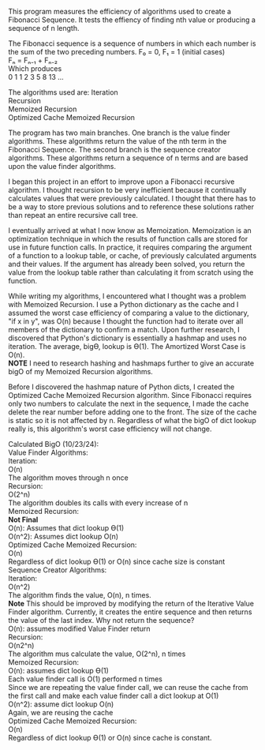 This program measures the efficiency of algorithms used to create a Fibonacci Sequence.  It tests the effiency of finding nth value or producing a sequence of n length.

The Fibonacci sequence is a sequence of numbers in which each number is the sum of the two preceding numbers.
              F₀ = 0, F₁ = 1 (initial cases)  
              Fₙ = Fₙ₋₁ + Fₙ₋₂  
              Which produces  
              0 1 1 2 3 5 8 13 ...  

The algorithms used are:
            Iteration    
            Recursion  
            Memoized Recursion  
            Optimized Cache Memoized Recursion  

The program has two main branches.  One branch is the value finder algorithms.  These algorithms return the value of the nth term in the Fibonacci Sequence.  The second branch is the sequence creator algorithms.  These algorithms return a sequence of n terms and are based upon the value finder algorithms.  
  
I began this project in an effort to improve upon a Fibonacci recursive algorithm.  I thought recursion to be very inefficient because it continually calculates values that were previously calculated.  I thought that there has to be a way to store previous solutions and to reference these solutions rather than repeat an entire recursive call tree.  

I eventually arrived at what I now know as Memoization.  Memoization is an optimization technique in which the results of function calls are stored for use in future function calls.  In practice, it requires comparing the argument of a function to a lookup table, or cache, of previously calculated arguments and their values.  If the argument has already been solved, you return the value from the lookup table rather than calculating it from scratch using the function.  
  
While writing my algorithms, I encountered what I thought was a problem with Memoized Recursion.  I use a Python dictionary as the cache and I assumed the worst case efficiency of comparing a value to the dictionary, "if x in y", was O(n) because I thought the function had to iterate over all members of the dictionary to confirm a match.  Upon further research, I discovered that Python's dictionary is essentially a hashmap and uses no iteration.  The average, bigϴ, lookup is ϴ(1).  The Amortized Worst Case is O(n).  
**NOTE** I need to research hashing and hashmaps further to give an accurate bigO of my Memoized Recursion algorithms.  

Before I discovered the hashmap nature of Python dicts, I created the Optimized Cache Memoized Recursion algorithm.  Since Fibonacci requires only two numbers to calculate the next in the sequence, I made the cache delete the rear number before adding one to the front.  The size of the cache is static so it is not affected by n.  Regardless of what the bigO of dict lookup really is, this algorithm's worst case efficiency will not change.  



Calculated BigO (10/23/24):  
    Value Finder Algorithms:  
        Iteration:  
            O(n)  
                The algorithm moves through n once  
        Recursion:  
            O(2^n)  
                The algorithm doubles its calls with every increase of n  
        Memoized Recursion:  
            **Not Final**  
            O(n): Assumes that dict lookup ϴ(1)  
            O(n^2): Assumes dict lookup O(n)  
        Optimized Cache Memoized Recursion:  
            O(n)  
                Regardless of dict lookup ϴ(1) or O(n) since cache size is constant  
    Sequence Creator Algorithms:  
        Iteration:  
            O(n^2)  
                The algorithm finds the value, O(n), n times.  
            **Note** This should be improved by modifying the return of the Iterative Value Finder algorithm.  Currently, it creates the entire sequence and then returns the value of the last index.  Why not return the sequence?  
            O(n): assumes modified Value Finder return  
        Recursion:  
            O(n2^n)  
            The algorithm mus calculate the value, O(2^n), n times  
        Memoized Recursion:  
            O(n): assumes dict lookup ϴ(1)  
                Each value finder call is O(1) performed n times  
                Since we are repeating the value finder call, we can reuse the cache from the first call and make each value finder call a dict lookup at O(1)  
            O(n^2): assume dict lookup O(n)  
                Again, we are reusing the cache  
        Optimized Cache Memoized Recursion:  
            O(n)  
                Regardless of dict lookup ϴ(1) or O(n) since cache is constant.  








